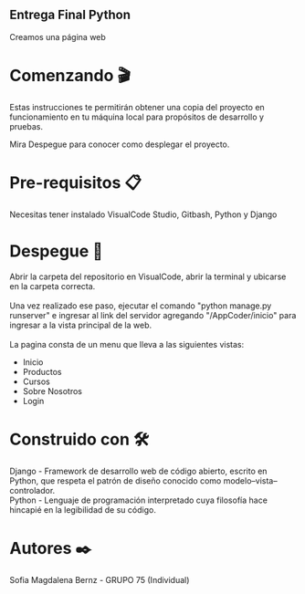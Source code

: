 ## Entrega Final Python

Creamos una página web <br>

# Comenzando 🎬 <br>
Estas instrucciones te permitirán obtener una copia del proyecto en funcionamiento en tu máquina local para propósitos de desarrollo y pruebas.

Mira Despegue para conocer como desplegar el proyecto.

# Pre-requisitos 📋 <br>
Necesitas tener instalado VisualCode Studio, Gitbash, Python y Django

# Despegue 🚀 <br>
Abrir la carpeta del repositorio en VisualCode, abrir la terminal y ubicarse en la carpeta correcta. <br><br>
Una vez realizado ese paso, ejecutar el comando "python manage.py runserver" e ingresar al link del servidor agregando "/AppCoder/inicio" para ingresar a la vista principal de la web.
<br><br>
La pagina consta de un menu que lleva a las siguientes vistas:
  - Inicio
  - Productos
  - Cursos
  - Sobre Nosotros
  - Login

# Construido con 🛠️ <br>
Django - Framework de desarrollo web de código abierto, escrito en Python, que respeta el patrón de diseño conocido como modelo–vista–controlador. <br>
Python - Lenguaje de programación interpretado cuya filosofía hace hincapié en la legibilidad de su código.

# Autores ✒️ <br>
Sofia Magdalena Bernz - GRUPO 75 (Individual)
